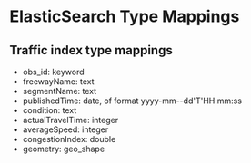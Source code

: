 # ElasticSearch Type Mappings

## Traffic index type mappings
- obs_id: keyword 
- freewayName: text
- segmentName: text
- publishedTime: date, of format yyyy-mm--dd'T'HH:mm:ss
- condition: text
- actualTravelTime: integer
- averageSpeed: integer
- congestionIndex: double
- geometry: geo_shape
